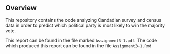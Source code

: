 ## Overview

This repository contains the code analyzing Candadian survey and census data in order to predict which political party is most likely to win the majority vote.

This report can be found in the file marked `Assignment3-1.pdf`. The code which produced this report can be found in the file `Assignment3-1.Rmd`
